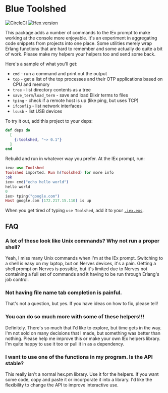 # Blue Toolshed

[![CircleCI](https://circleci.com/gh/fhunleth/toolshed.svg?style=svg)](https://circleci.com/gh/fhunleth/toolshed)
[![Hex version](https://img.shields.io/hexpm/v/toolshed.svg "Hex version")](https://hex.pm/packages/toolshed)

This package adds a number of commands to the IEx prompt to make working at the
console more enjoyable. It's an experiment in aggregating code snippets from
projects into one place. Some utilities merely wrap Erlang functions that are
hard to remember and some actually do quite a bit of work. Please make my
helpers your helpers too and send some back.

Here's a sample of what you'll get:

* `cmd` - run a command and print out the output
* `top` - get a list of the top processes and their OTP applications based on
          CPU and memory
* `tree` - list directory contents as a tree
* `save_term`/`load_term` - save and load Elixir terms to files
* `tping` - check if a remote host is up (like ping, but uses TCP)
* `ifconfig` - list network interfaces
* `lsusb` - list USB devices

To try it out, add this project to your deps:

```elixir
def deps do
  [
    {:toolshed, "~> 0.1"}
  ]
end
```

Rebuild and run in whatever way you prefer. At the IEx prompt, run:

```elixir
iex> use Toolshed
Toolshed imported. Run h(Toolshed) for more info
:ok
iex> cmd("echo hello world")
hello world
0
iex> tping("google.com")
Host google.com (172.217.15.110) is up
```

When you get tired of typing `use Toolshed`, add it to your
[`.iex.exs`](https://hexdocs.pm/iex/IEx.html#module-the-iex-exs-file).

## FAQ

### A lot of these look like Unix commands? Why not run a proper shell?

Yeah, I miss many Unix commands when I'm at the IEx prompt. Switching to a shell
is easy on my laptop, but on Nerves devices, it's a pain. Getting a shell prompt
on Nerves is possible, but it's limited due to Nerves not containing a full set
of commands and it having to be run through Erlang's job control.

### Not having file name tab completion is painful.

That's not a question, but yes. If you have ideas on how to fix, please tell!

### You can do so much more with some of these helpers!!!

Definitely. There's so much that I'd like to explore, but time gets in the way.
I'm not sold on many decisions that I made, but something was better than
nothing. Please help me improve this or make your own IEx helpers library. I'm
quite happy to use it too or pull it in as a dependency.

### I want to use one of the functions in my program. Is the API stable?

This really isn't a normal hex.pm library. Use it for the helpers. If you want
some code, copy and paste it or incorporate it into a library. I'd like the
flexibility to change the API to improve interactive use.



